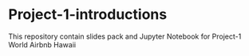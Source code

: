 # Project-1-introductions
This repository contain slides pack and Jupyter Notebook for Project-1  World Airbnb Hawaii
